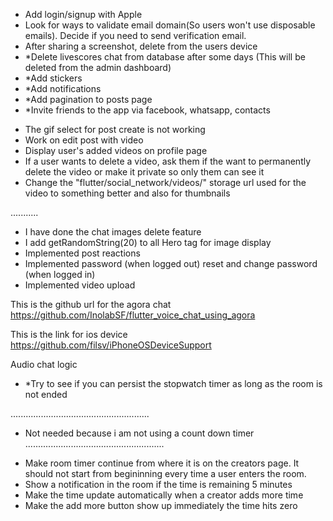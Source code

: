 - Add login/signup with Apple
- Look for ways to validate email domain(So users won't use disposable emails). Decide if you need to send verification email.
- After sharing a screenshot, delete from the users device
- *Delete livescores chat from database after some days (This will be deleted from the admin dashboard)
- *Add stickers
- *Add notifications
- *Add pagination to posts page
- *Invite friends to the app via facebook, whatsapp, contacts

* The gif select for post create is not working
* Work on edit post with video
* Display user's added videos on profile page
* If a user wants to delete a video, ask them if the want to permanently delete the video or make it private so only them can see it
* Change the "flutter/social_network/videos/" storage url used for the video to something better and also for thumbnails

...........
- I have done the chat images delete feature
- I add getRandomString(20) to all Hero tag for image display
- Implemented post reactions
- Implemented password (when logged out) reset and change password (when logged in)
- Implemented video upload


This is the github url for the agora chat 
https://github.com/InolabSF/flutter_voice_chat_using_agora

This is the link for ios device
https://github.com/filsv/iPhoneOSDeviceSupport

Audio chat logic
- *Try to see if you can persist the stopwatch timer as long as the room is not ended

.......................................................
* Not needed because i am not using a count down timer
.......................................................
- Make room timer continue from where it is on the creators page. It should not start from begininning every time a user enters the room.
- Show a notification in the room if the time is remaining 5 minutes
- Make the time update automatically when a creator adds more time
- Make the add more button show up immediately the time hits zero